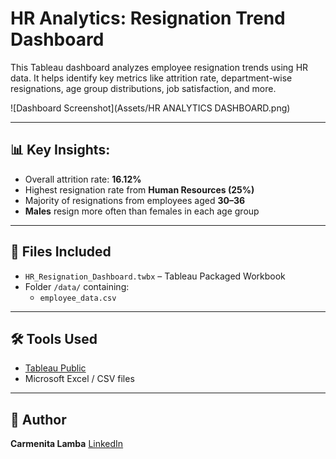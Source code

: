# HR Analytics: Resignation Trend Dashboard

This Tableau dashboard analyzes employee resignation trends using HR data. It helps identify key metrics like attrition rate, department-wise resignations, age group distributions, job satisfaction, and more.

![Dashboard Screenshot](Assets/HR ANALYTICS DASHBOARD.png)

---

## 📊 Key Insights:
- Overall attrition rate: **16.12%**
- Highest resignation rate from **Human Resources (25%)**
- Majority of resignations from employees aged **30–36**
- **Males** resign more often than females in each age group

---

## 📁 Files Included
- `HR_Resignation_Dashboard.twbx` – Tableau Packaged Workbook
- Folder `/data/` containing:
  - `employee_data.csv`

---

## 🛠 Tools Used
- [Tableau Public](https://public.tableau.com/)
- Microsoft Excel / CSV files

---

## 📌 Author
**Carmenita Lamba**
[LinkedIn](https://www.linkedin.com/in/carmenita-lamba-6a7555220/)

